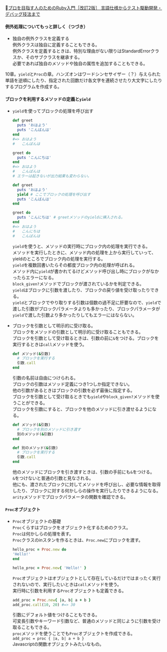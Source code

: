 
📖[プロを目指す人のためのRuby入門［改訂2版］ 言語仕様からテスト駆動開発・デバッグ技法まで](https://gihyo.jp/book/2021/978-4-297-12437-3)

#### 例外処理についてもっと詳しく（つづき）

- 独自の例外クラスを定義する  
  例外クラスは独自に定義することもできる。  
  例外クラスを定義するときは、特別な理由がない限りはStandardErrorクラスか、そのサブクラスを継承する。  
  必要であれば独自のメソッドや独自の属性を追加することもできる。  

10章。`yield`と`Proc`の章。ハンズオンはワードシンセサイザー（？）与えられた単語を逆順にしたり、指定された回数だけ各文字を連続させたり大文字にしたりするプログラムを作成する。

#### ブロックを利用するメソッドの定義と`yield`

- `yield`を使ってブロックの処理を呼び出す  
  ```ruby
  def greet
    puts 'おはよう'
    puts 'こんばんは'
  end
  #=> おはよう
  #   こんばんは

  greet do
    puts 'こんにちは'
  end
  #=> おはよう
  #   こんばんは
  # エラーは起きないが出力結果も変わらない。

  def greet
    puts 'おはよう'
    yield # ここでブロックの処理を呼び出す
    puts 'こんばんは'
  end

  greet do
    puts 'こんにちは' # greetメソッドのyieldに挿入される。
  end
  #=> おはよう
  #   こんにちは
  #   こんばんは
  ```
  `yield`を使うと、メソッドの実行時にブロック内の処理を実行できる。  
  メソッドを実行したときに、メソッド内の処理を上から実行していって、yieldのところでブロック内の処理を実行する。  
  `yield`を複数回書いたらその都度ブロック内の処理が呼ばれる。  
  メソッド内に`yield`が書かれてるけどメソッド呼び出し時にブロックがなかったらエラーになる。  
  `block_given?`メソッドでブロックが渡されているかを判定できる。  
  `yield`はブロックに引数を渡したり、ブロックの戻り値を受け取ったりできる。  
  `yield`とブロックでやり取りする引数は個数の過不足に肝要なので、`yield`で渡した引数がブロックパラメータよりも多かったり、ブロックパラメータが`yield`で渡した引数より多かったりしてもエラーにはならない。  

- ブロックを引数として明示的に受け取る。  
  ブロックをメソッドの引数として明示的に受け取ることもできる。  
  ブロックを引数として受け取るときは、引数の前に`&`をつける。ブロックを実行するときは`call`メソッドを使う。  
  ```ruby
  def メソッド(&引数)
    # ブロックを実行する
    引数.call
  end
  ```
  引数の名前は自由につけられる。  
  ブロックの引数はメソッド定義につき1つしか指定できない。  
  他の引数があるときはブロックの引数を必ず最後に指定する。  
  ブロックを引数として受け取るときでも`yield`や`block_given?`メソッドを使うことができる。  
  ブロックを引数にすると、ブロックを他のメソッドに引き渡せるようになる。  
  ```ruby
  def メソッド(&引数)
    # ブロックを別のメソッドに引き渡す
    別のメソッド(&引数)
  end

  def 別のメソッド(&引数)
    # ブロックを実行する
    引数.call
  end
  ```
  他のメソッドにブロックを引き渡すときは、引数の手前にも`&`をつける。  
  `&`をつけないと普通の引数と見なされる。  
  他にも、渡されたブロックに対してメソッドを呼び出し、必要な情報を取得したり、ブロックに対する何かしらの操作を実行したりできるようになる。  
  `arity`メソッドでブロックパラメータの関数を確認できる。  

#### `Proc`オブジェクト

- `Proc`オブジェクトの基礎  
  `Proc`くらすはブロックをオブジェクト化するためのクラス。  
  `Proc`は何かしらの処理を表す。  
  `Proc`クラスのinスタンを作るときは、`Proc.new`にブロックを渡す。  
  ```ruby
  hello_proc = Proc.new do
  'Hello!'
  end

  hello_proc = Proc.new{ 'Hello!' }
  ```
  `Proc`オブジェクトはオブジェクトとして存在しているだけではまったく実行されないので、実行したいときは`call`メソッドを使う。  
  実行時に引数を利用する`Proc`オブジェクトも定義できる。  
  ```ruby
  add_proc = Proc.new{ |a, b| a + b }
  add_proc.call(10, 20) #=> 30
  ```
  引数にデフォルト値をつけることもできる。  
  可変長引数やキーワード引数など、普通のメソッドと同じように引数を受け取ることもできる。  
  `proc`メソッドを使うことでも`Proc`オブジェクトを作成できる。  
  `add_proc = proc { |a, b| a + b }`  
  Javascriptの関数オブジェクトみたいなもの。  
